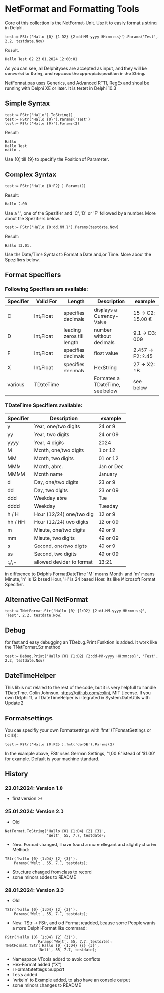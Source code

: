 ﻿# NetFormat and Formatting Tools

Core of this collection is the NetFormat-Unit. Use it to easily format a string in Delphi.

```delphi
test:= FStr('Hallo {0} {1:D2} {2:dd-MM-yyyy HH:mm:ss}').Params('Test', 2.2, testdate.Now)
```
Result:
```
Hallo Test 02 23.01.2024 12:00:01
```

As you can see, all Delphitypes are accepted as input, and they will be convertet to String, and replaces
the appropiate position in the String.

NetFormat.pas uses Generics, and Advanced RTTI, RegEx and shoul be running with Delphi XE or later.
It is testet in Delphi 10.3

## Simple Syntax

```delphi
test:= FStr('Hallo').ToString()
test:= FStr('Hallo {0}').Params('Test')
test:= FStr('Hallo {0}').Params(2)
```

Result:
```
Hallo
Hallo Test
Hallo 2
```

Use {0} till {9} to specifiy the Position of Parameter.

## Complex Syntax

```delphi
test:= FStr('Hallo {0:F2}').Params(2)
```

Result:
```
Hallo 2.00
```

Use a ':', one of the Spezifier and 'C', 'D' or 'F' followed by a number.
More about the Spezifiers below.

```delphi
test:= FStr('Hallo {0:dd.MM.}').Params(testdate.Now)
```

Result:
```
Hallo 23.01.
```

Use the Date/Time Syntax to Format a Date and/or Time. More about the Spezifiers below.

## Format Specifiers

### Following Specifiers are available:

| Specifier  | Valid For | Length                   | Description                     | example              |
| ---------- | --------- | ------------------------ | ------------------------------- | -------------------- |
| C          | Int/Float | specifies decimals       | displays a Currency-Value       | 15    -> C2: 15.00 € |
| D          | Int/Float | leading zeros till length| number without decimals         | 9.1   -> D3: 009     |
| F          | Int/Float | specifies decimals       | float value                     | 2.457 -> F2: 2.45    |
| X          | Int/Float | specifies decimals       | HexString                       | 27    -> X2: 1B      |
| various    | TDateTime | <none>                   | Formates a TDateTime, see below | see below            |

### TDateTime Specifiers available:

| Specifier  | Description              | example    |
| ---------- | ------------------------ | ---------- |
| y          | Year, one/two digits     | 24 or 9    |
| yy         | Year, two digits         | 24 or 09   |
| yyyy       | Year, 4 digits           | 2024       |
| M          | Month, one/two digits    | 1 or 12    |
| MM         | Month, two digits        | 01 or 12   |
| MMM        | Month, abre.             | Jan or Dec |
| MMMM       | Month name               | January    |
| d          | Day, one/two digits      | 23 or 9    |
| dd         | Day, two digits          | 23 or 09   |
| ddd        | Weekday abre             | Tue        |
| dddd       | Weekday                  | Tuesday    |
| h / H      | Hour (12/24)  one/two dig| 12 or 9    |
| hh / HH    | Hour (12/24)  two digits | 12 or 09   |
| m          | Minute, one/two digits   | 49 or 9    |
| mm         | Minute, two digits       | 49 or 09   |
| s          | Second, one/two digits   | 49 or 9    |
| ss         | Second, two digits       | 49 or 09   |
| :,/,-      | allowed devider to format| 13:21      |

in difference to Delphis FormatDateTime 'M' means Month, and 'm' means Minute, 'h' is 12 based Hour, 'H' is 24 based Hour.
Its like Microsoft Format Specifier.

## Alternative Call NetFormat

```delphi
test:= TNetFormat.Str('Hallo {0} {1:D2} {2:dd-MM-yyyy HH:mm:ss}', 'Test', 2.2, testdate.Now)
```

## Debug

for fast and easy debugging an TDebug.Print Funktion is added. It work like the TNetFormat.Str method.

```delphi
test:= Debug.Print('Hallo {0} {1:D2} {2:dd-MM-yyyy HH:mm:ss}', 'Test', 2.2, testdate.Now)
```

## DateTimeHelper

This lib is not related to the rest of the code, but it is very helpfull to handle TDateTime.
Colin Johnsun, https://github.com/colinj, MIT License.
If you own Delphi 11, a TDateTimeHelper is integrated in System.DateUtils with Update 2

## Formatsettings

You can specifiy your own Formatsettings with 'fmt' (TFormatSettings or LCID):

```delphi
test:= FStr('Hallo {0:F2}').fmt('de-DE').Params(2)
```
In the example above, FStr uses German Settings, '1,00 €' istead of '$1.00' for example.
Default is your machine standard.

## History
### 23.01.2024: Version 1.0
- first version :-)

### 25.01.2024: Version 2.0
- Old:
```delphi
NetFormat.ToString('Hallo {0} {1:D4} {2} {3}',
                   'Welt', 55, 7.7, testdate);
```
- New: Format changed, I have found a more ellegant and slightly shorter Method:
```delphi
TStr('Hallo {0} {1:D4} {2} {3}').
    Params('Welt', 55, 7.7, testdate);
```
- Structure changed from class to record
- some minors addes to README

### 28.01.2024: Version 3.0
- Old:
```delphi
TStr('Hallo {0} {1:D4} {2} {3}').
    Params('Welt', 55, 7.7, testdate);
```
- New: TStr -> FStr, and old Format readded, beause some People wants a more
  Delphi-Format like command:
```delphi
FStr('Hallo {0} {1:D4} {2} {3}').
               Params('Welt', 55, 7.7, testdate);
TNetFormat.TStr('Hallo {0} {1:D4} {2} {3}',
               'Welt', 55, 7.7, testdate);
```
- Namespace VTools added to avoid conficts
- Hex-Format added ("X")
- TFormatStettings Support
- Tests added
- 'writeln' to Example added, to also have an console output
- some minors changes to README
